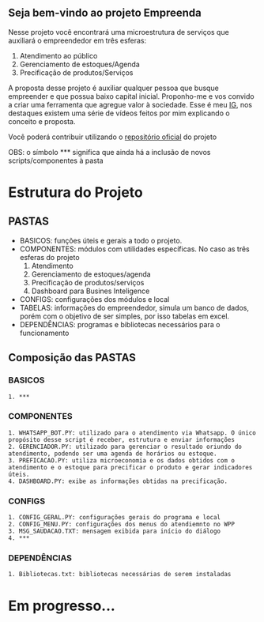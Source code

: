 ## Seja bem-vindo ao projeto Empreenda

Nesse projeto você encontrará uma microestrutura de serviços que auxiliará o empreendedor em três esferas:
1. Atendimento ao público
2. Gerenciamento de estoques/Agenda
3. Precificação de produtos/Serviços

A proposta desse projeto é auxiliar qualquer pessoa que busque empreender e que possua baixo capital inicial. Proponho-me e vos convido a criar uma ferramenta que agregue valor à sociedade. Esse é meu [IG](https://instagram.com/jove.py/), nos destaques existem uma série de vídeos feitos por mim explicando o conceito e proposta.

Você poderá contribuir utilizando o [repositório oficial](https://github.com/jovepy/empreenda) do projeto 

OBS: o símbolo *** significa que ainda há a inclusão de novos scripts/componentes à pasta
# Estrutura do Projeto
## PASTAS
- BASICOS: funções úteis e gerais a todo o projeto.
- COMPONENTES: módulos com utilidades específicas. No caso as três esferas do projeto
    1. Atendimento
    2. Gerenciamento de estoques/agenda
    3. Precificação de produtos/serviços
    4. Dashboard para Busines Inteligence
- CONFIGS: configurações dos módulos e local
- TABELAS: informações do empreendedor, simula um banco de dados, porém com o objetivo de ser simples, por isso tabelas em excel.
- DEPENDÊNCIAS: programas e bibliotecas necessários para o funcionamento

## Composição das PASTAS
### BASICOS
    1. *** 

### COMPONENTES
    1. WHATSAPP_BOT.PY: utilizado para o atendimento via Whatsapp. O único propósito desse script é receber, estrutura e enviar informações
    2. GERENCIADOR.PY: utilizado para gerenciar o resultado oriundo do atendimento, podendo ser uma agenda de horários ou estoque.
    3. PREFICACAO.PY: utiliza microeconomia e os dados obtidos com o atendimento e o estoque para precificar o produto e gerar indicadores úteis.
    4. DASHBOARD.PY: exibe as informações obtidas na precificação.

### CONFIGS
    1. CONFIG_GERAL.PY: configurações gerais do programa e local
    2. CONFIG_MENU.PY: configurações dos menus do atendiemnto no WPP
    3. MSG_SAUDACAO.TXT: mensagem exibida para início do diálogo
    4. ***

### DEPENDÊNCIAS
    1. Bibliotecas.txt: bibliotecas necessárias de serem instaladas
# Em progresso...
